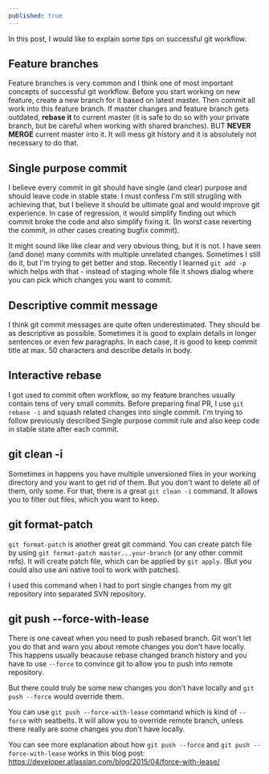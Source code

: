```yaml
---
published: true
---
```

In this post, I would like to explain some tips on successful git workflow.

## Feature branches

Feature branches is very common and I think one of most important concepts of successful git workflow. Before you start working on new feature, create a new branch for it based on latest master. Then commit all work into this feature branch. If master changes and feature branch gets outdated, **rebase it** to current master (it is safe to do so with your private branch, but be careful when working with shared branches). BUT **NEVER MERGE** current master into it. It will mess git history and it is absolutely not necessary to do that.

## Single purpose commit

I believe every commit in git should have single (and clear) purpose and should leave code in stable state. I must confess I'm still strugling with achieving that, but I believe it should be ultimate goal and would improve git experience. In case of regression, it would simplify finding out which commit broke the code and also simplify fixing it. (In worst case reverting the commit, in other cases creating bugfix commit). 

It might sound like like clear and very obvious thing, but it is not. I have seen (and done) many commits with multiple unrelated changes. Sometimes I still do it, but I'm trying to get better and stop. Recently I learned `git add -p` which helps with that - instead of staging whole file it shows dialog where you can pick which changes you want to commit. 

## Descriptive commit message

I think git commit messages are quite often underestimated. They should be as descriptive as possible. Sometimes it is good to explain details in longer sentences or even few paragraphs. In each case, it is good to keep commit title at max. 50 characters and describe details in body.


## Interactive rebase

I got used to commit often workflow, so my feature branches usually contain tens of very small commits. Before preparing final PR, I use `git rebase -i` and squash related changes into single commit. I'm trying to follow previously described Single purpose commit rule and also keep code in stable state after each commit.

## git clean -i

Sometimes in happens you have multiple unversioned files in your working directory and you want to get rid of them. But you don't want to delete all of them, only some. For that, there is a great `git clean -i` command. It allows you to filter out files, which you want to keep.

## git format-patch

`git format-patch` is another great git command. You can create patch file by using `git format-patch master...your-branch` (or any other commit refs).
It will create patch file, which can be applied by `git apply`. (But you could also use ani native tool to work with patches).

I used this command when I had to port single changes from my git repository into separated SVN repository.

## git push --force-with-lease

There is one caveat when you need to push rebased branch. Git won't let you do that and warn you about remote changes you don't have locally. This happens usually beacause rebase changed branch history and you have to use `--force` to convince git to allow you to push into remote repository.

But there could truly be some new  changes you don't have locally and `git push --force` would override them.

You can use `git push --force-with-lease` command which is kind of `--force` with seatbelts. It will allow you to override remote branch, unless there really are some changes you don't have locally.   

You can see more explanation about how `git push --force` and `git push --force-with-lease` works in this blog post: https://developer.atlassian.com/blog/2015/04/force-with-lease/
